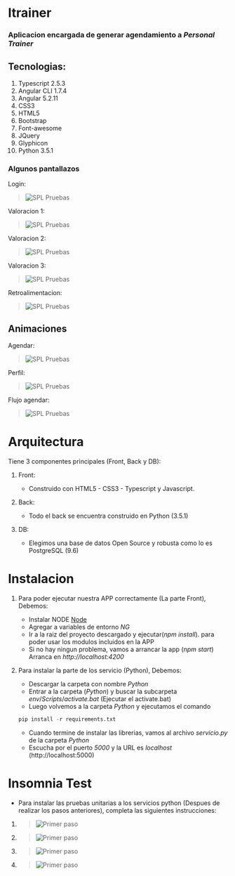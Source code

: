 # Itrainer

### Aplicacion encargada de generar agendamiento a *Personal Trainer*

## Tecnologias:

1. Typescript 2.5.3
2. Angular CLI 1.7.4
3. Angular 5.2.11
4. CSS3
5. HTML5
6. Bootstrap
7. Font-awesome
8. JQuery
9. Glyphicon
10. Python 3.5.1

### Algunos pantallazos


Login: 
> ![SPL Pruebas](/raw/images/login.PNG)

Valoracion 1: 
> ![SPL Pruebas](/raw/images/valoracion1.PNG)

Valoracion 2: 
> ![SPL Pruebas](/raw/images/valoracion2.PNG)

Valoracion 3: 
> ![SPL Pruebas](/raw/images/valoracion3.PNG)

Retroalimentacion: 
> ![SPL Pruebas](/raw/images/retroalimentacion.PNG)

Animaciones
---
Agendar: 
> ![SPL Pruebas](/raw/gifs/agendar.gif)

Perfil: 
> ![SPL Pruebas](/raw/gifs/perfil.gif)

Flujo agendar: 
> ![SPL Pruebas](/raw/gifs/flujo-agendar.gif)


# Arquitectura

Tiene 3 componentes principales (Front, Back y DB):

1. Front:

    * Construido con HTML5 - CSS3 - Typescript y Javascript.

2. Back:

    * Todo el back se encuentra construido en Python (3.5.1)

3. DB:

    * Elegimos una base de datos Open Source y robusta como lo es PostgreSQL (9.6)
	
# Instalacion

1. Para poder ejecutar nuestra APP correctamente (La parte Front), Debemos:

   * Instalar NODE [Node](https://nodejs.org/es/)
   * Agregar a variables de entorno _NG_
   * Ir a la raiz del proyecto descargado y ejecutar(*npm install*). para poder usar los modulos incluidos en la APP
   * Si no hay ningun problema, vamos a arrancar la app (*npm start*) Arranca en *http://localhost:4200*

2. Para instalar la parte de los servicio (Python), Debemos:

   * Descargar la carpeta con nombre _Python_
   * Entrar a la carpeta (_Python_) y buscar la subcarpeta _env_/_Scripts_/_activate.bat_ (Ejecutar el activate.bat)
   * Luego volvemos a la carpeta _Python_ y ejecutamos el comando 
   ```python
   pip install -r requirements.txt
   ```
   * Cuando termine de instalar las librerias, vamos al archivo _servicio.py_ de la carpeta _Python_
   * Escucha por el puerto _5000_ y la URL es _localhost_ (http://localhost:5000)
   

# Insomnia Test
* Para instalar las pruebas unitarias a los servicios python (Despues de realizar los pasos anteriores), completa las siguientes instrucciones:
1. > ![Primer paso](/raw/images/insomnia_1.PNG)
2. > ![Primer paso](/raw/images/insomnia_2.PNG)
3. > ![Primer paso](/raw/images/insomnia_3.PNG)
4. > ![Primer paso](/raw/images/insomnia_4.PNG)
